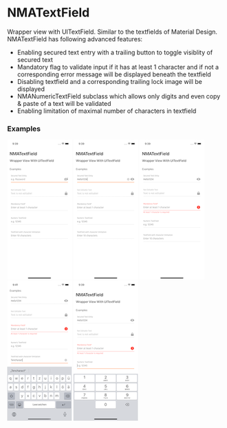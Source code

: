 # NMATextField
Wrapper view with UITextField. Similar to the textfields of Material Design.
NMATextField has following advanced features:
* Enabling secured text entry with a trailing button to toggle visiblity of secured text
* Mandatory flag to validate input if it has at least 1 character and if not a corresponding error message will be displayed beneath the textfield
* Disabling textfield and a corresponding trailing lock image will be displayed
* NMANumericTextField subclass which allows only digits and even copy & paste of a text will be validated
* Enabling limitation of maximal number of characters in textfield 

### Examples
![Secured Text Entry 1](https://github.com/niro-ma/NMATextField/blob/master/Screenshots/Screenshot_Secured_Text_1.png)
![Secured Text Entry 2](https://github.com/niro-ma/NMATextField/blob/master/Screenshots/Screenshot_Secured_Text_2.png)
![Mandatory Text Entry With Error Message](https://github.com/niro-ma/NMATextField/blob/master/Screenshots/Screenshot_Error_Text.png)
![Limited Text Entry](https://github.com/niro-ma/NMATextField/blob/master/Screenshots/Screenshot_Limit_Text.png)
![Numeric Text Entry](https://github.com/niro-ma/NMATextField/blob/master/Screenshots/Screenshot_Numeric_Text.png)
